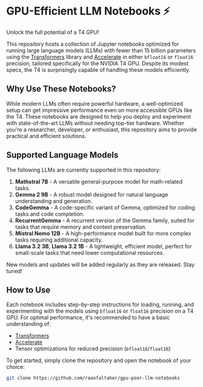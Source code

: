 # GPU-Efficient LLM Notebooks ⚡

Unlock the full potential of a T4 GPU!

This repository hosts a collection of Jupyter notebooks optimized for running large language models (LLMs) with fewer than 15 billion parameters using the [Transformers](https://huggingface.co/transformers/) library and [Accelerate](https://huggingface.co/docs/accelerate) in either `bfloat16` or `float16` precision, tailored specifically for the NVIDIA T4 GPU. Despite its modest specs, the T4 is surprisingly capable of handling these models efficiently.

## Why Use These Notebooks?

While modern LLMs often require powerful hardware, a well-optimized setup can get impressive performance even on more accessible GPUs like the T4. These notebooks are designed to help you deploy and experiment with state-of-the-art LLMs without needing top-tier hardware. Whether you're a researcher, developer, or enthusiast, this repository aims to provide practical and efficient solutions.

## Supported Language Models

The following LLMs are currently supported in this repository:

1. **Mathstral 7B** - A versatile general-purpose model for math-related tasks.
2. **Gemma 2 9B** - A robust model designed for natural language understanding and generation.
3. **CodeGemma** - A code-specific variant of Gemma, optimized for coding tasks and code completion.
4. **RecurrentGemma** - A recurrent version of the Gemma family, suited for tasks that require memory and context preservation.
5. **Mistral Nemo 12B** - A high-performance model built for more complex tasks requiring additional capacity.
6. **Llama 3.2 3B**, **Llama 3.2 1B**  - A lightweight, efficient model, perfect for small-scale tasks that need lower computational resources.

New models and updates will be added regularly as they are released. Stay tuned!

## How to Use

Each notebook includes step-by-step instructions for loading, running, and experimenting with the models using `bfloat16` or `float16` precision on a T4 GPU. For optimal performance, it's recommended to have a basic understanding of:

- [Transformers](https://huggingface.co/transformers/)
- [Accelerate](https://huggingface.co/docs/accelerate)
- Tensor optimizations for reduced precision (`bfloat16`/`float16`)

To get started, simply clone the repository and open the notebook of your choice:

```bash
git clone https://github.com/raoofaltaher/gpu-poor-llm-notebooks
